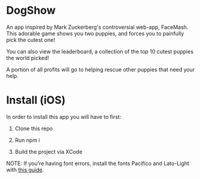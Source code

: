 # DogShow

An app inspired by Mark Zuckerberg's controversial web-app, FaceMash. This adorable game shows you two puppies, and forces you to painfully pick the cutest one!

You can also view the leaderboard, a collection of the top 10 cutest puppies the world picked!

A portion of all profits will go to helping rescue other puppies that need your help.


# Install (iOS)

In order to install this app you will have to first:

1) Clone this repo

2) Run npm i

3) Build the project via XCode

NOTE: If you're having font errors, install the fonts Pacifico and Lato-Light with [this guide](https://medium.com/@dabit3/adding-custom-fonts-to-react-native-b266b41bff7f#.2qdnbpdok).
